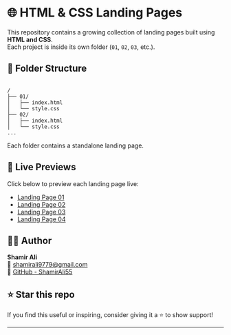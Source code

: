 
# 🌐 HTML & CSS Landing Pages

This repository contains a growing collection of landing pages built using **HTML and CSS**.  
Each project is inside its own folder (`01`, `02`, `03`, etc.).

## 📁 Folder Structure

```

/
├── 01/
│   ├── index.html
│   └── style.css
├── 02/
│   ├── index.html
│   └── style.css
...

```

Each folder contains a standalone landing page.

## 🚀 Live Previews

Click below to preview each landing page live:

- [Landing Page 01](https://shamirali55.github.io/Landing_Pages_with_Html_Css/01/)
- [Landing Page 02](https://shamirali55.github.io/Landing_Pages_with_Html_Css/02/)
- [Landing Page 03](https://shamirali55.github.io/Landing_Pages_with_Html_Css/03/)
- [Landing Page 04](https://shamirali55.github.io/Landing_Pages_with_Html_Css/04/)
## 👨‍💻 Author

**Shamir Ali**  
📧 shamirali9779@gmail.com  
🔗 [GitHub - ShamirAli55](https://github.com/ShamirAli55)

## ⭐ Star this repo

If you find this useful or inspiring, consider giving it a ⭐ to show support!

---

